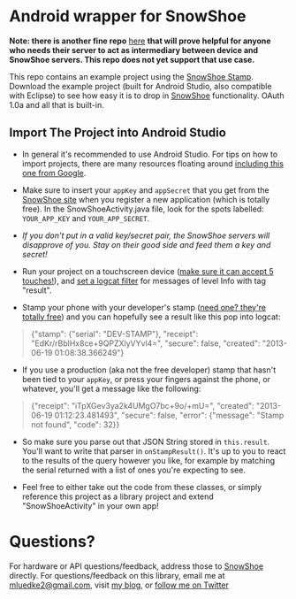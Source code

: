 Android wrapper for SnowShoe
============================

**Note: there is another fine repo** [here](https://github.com/jharlap/snowshoe-android) **that will prove helpful for anyone who needs their server to act as intermediary between device and SnowShoe servers. This repo does not yet support that use case.**

This repo contains an example project using the [SnowShoe Stamp](http://www.snowshoestamp.com). Download the example project (built for Android Studio, also compatible with Eclipse) to see how easy it is to drop in [SnowShoe](http://www.snowshoestamp.com) functionality. OAuth 1.0a and all that is built-in.

Import The Project into Android Studio
--------------------------------------

* In general it's recommended to use Android Studio. For tips on how to import projects, there are many resources floating around [including this one from Google](http://developer.android.com/sdk/installing/migrate.html).

* Make sure to insert your `appKey` and `appSecret` that you get from the [SnowShoe site](http://www.snowshoestamp.com) when you register a new application (which is totally free). In the SnowShoeActivity.java file, look for the spots labelled: `YOUR_APP_KEY` and `YOUR_APP_SECRET`.

* *If you don't put in a valid key/secret pair, the SnowShoe servers will disapprove of you. Stay on their good side and feed them a key and secret!*

* Run your project on a touchscreen device ([make sure it can accept 5 touches!](https://play.google.com/store/apps/details?id=com.batterypoweredgames.mtvistest&hl=en)), and [set a logcat filter](https://developer.android.com/tools/help/logcat.html) for messages of level Info with tag "result".

* Stamp your phone with your developer's stamp ([need one? they're totally free](https://beta.snowshoestamp.com/get_started/)) and you can hopefully see a result like this pop into logcat:

>{"stamp": {"serial": "DEV-STAMP"}, "receipt": "EdKr/rBblHx8ce+9QPZXlyVYvl4=",
> "secure": false, "created": "2013-06-19 01:08:38.366249"}

* If you use a production (aka not the free developer) stamp that hasn't been tied to your `appKey`, or press your fingers against the phone, or whatever, you'll get a message like the following:

>{"receipt": "iTpXGev3ya2k4UMgO7bc+9o/+mU=", "created": "2013-06-19 01:12:23.481493",
> "secure": false, "error": {"message": "Stamp not found", "code": 32}}

* So make sure you parse out that JSON String stored in `this.result`. You'll want to write that parser in `onStampResult()`. It's up to you to react to the results of the query however you like, for example by matching the serial returned with a list of ones you're expecting to see.

* Feel free to either take out the code from these classes, or simply reference this project as a library project and extend "SnowShoeActivity" in your own app!

Questions?
==========

For hardware or API questions/feedback, address those to [SnowShoe](http://www.snowshoestamp.com) directly. For questions/feedback on this library, email me at mluedke2@gmail.com, visit [my blog](http://www.mattluedke.com), or [follow me on Twitter](https://twitter.com/matt_luedke)
